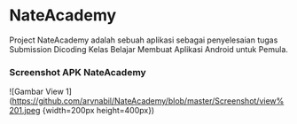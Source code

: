 # NateAcademy
Project NateAcademy adalah sebuah aplikasi sebagai penyelesaian tugas Submission Dicoding Kelas Belajar Membuat Aplikasi Android untuk Pemula.

### Screenshot APK NateAcademy
![Gambar View 1](https://github.com/arvnabil/NateAcademy/blob/master/Screenshot/view%201.jpeg {width=200px height=400px})
